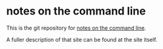 # notes on the command line

This is the git repository for [notes on the command line](https://cli.suppliedtitle.org "notes on the command line").

A fuller description of that site can be found at the site itself.
